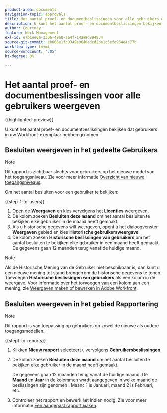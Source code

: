```yaml
---
product-area: documents
navigation-topic: approvals
title: Het aantal proef- en documentbeslissingen voor alle gebruikers weergeven
description: U kunt het aantal proef- en documentbeslissingen bekijken dat gebruikers in uw Workfront-exemplaar hebben genomen.
author: Courtney
feature: Work Management
exl-id: e7b1ee0a-3306-49a8-aa4f-142b9d894834
source-git-commit: eb666e1fc9349e90d8adcd2be1c5efe964e4c77b
workflow-type: tm+mt
source-wordcount: '305'
ht-degree: 0%

---
```



# Het aantal proef- en documentbeslissingen voor alle gebruikers weergeven

{{highlighted-preview}}

U kunt het aantal proef- en documentbeslissingen bekijken dat gebruikers in uw Workfront-exemplaar hebben genomen.

## Besluiten weergeven in het gedeelte Gebruikers

>[!NOTE]
>
>Dit rapport is zichtbaar slechts voor gebruikers op het nieuwe model van het toegangsniveau. Zie voor meer informatie [Overzicht van nieuwe toegangsniveaus](/help/quicksilver/administration-and-setup/add-users/how-access-levels-work/access-level-overview.md).

Om het aantal besluiten voor een gebruiker te bekijken:

{{step-1-to-users}}

1. Open de **Weergaven** en kies vervolgens het **Licenties** weergeven.
1. De kolom zoeken **Besluiten deze maand** om het aantal besluiten te bekijken elke gebruiker in de maand heeft gemaakt.
1. <span class="preview">Als u historische gegevens wilt weergeven, opent u het dialoogvenster **Weergaven** gebied en kies **Historische gebruikersweergave**.</span>
1. <span class="preview">De kolom zoeken **Historische beslissingen van gebruikers** om het aantal besluiten te bekijken elke gebruiker in een maand heeft gemaakt. De gegevens gaan 12 maanden terug vanaf de huidige maand.</span>

>[!NOTE]
>
><span class="preview">Als de Historische Mening van de Gebruiker niet beschikbaar is, dan kunt u een nieuwe mening tot stand brengen om de historische gegevens te tonen. Toevoegen **Historische beslissingen van gebruikers** als een kolom in de weergave. Voor informatie over het toevoegen van een kolom aan een mening, zie [Weergaven maken of bewerken in Adobe Workfront](/help/quicksilver/reports-and-dashboards/reports/reporting-elements/create-edit-views.md).</span>


## Besluiten weergeven in het gebied Rapportering

>[!NOTE]
>
>Dit rapport is van toepassing op gebruikers op zowel de nieuwe als oudere toegangsmodellen.

{{step1-to-reports}}

1. Klikken **Nieuw rapport** selecteert u vervolgens **Gebruikersbeslissingen**.
1. De kolom zoeken **Besluiten deze maand** om het aantal besluiten te bekijken elke gebruiker in de maand heeft gemaakt.

   <span class="preview">De gegevens gaan 12 maanden terug vanaf de huidige maand. De **Maand** en **Jaar** in de kolommen wordt aangegeven in welke maand de beslissingen zijn genomen . Maand 1 is Januari, maand 2 is Februari, etc.</span>

1. Controleer het rapport en bewerk het indien nodig. Zie voor meer informatie [Een aangepast rapport maken](/help/quicksilver/reports-and-dashboards/reports/creating-and-managing-reports/create-custom-report.md).

